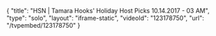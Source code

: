 {
    "title": "HSN | Tamara Hooks' Holiday Host Picks 10.14.2017 - 03 AM",
    "type": "solo",
    "layout": "iframe-static",
    "videoId": "123178750",
    "url": "\/tvpembed\/123178750"
}